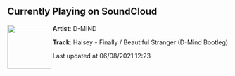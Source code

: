 ## Currently Playing on SoundCloud

[<img align="left" width="100" src="https://i1.sndcdn.com/artworks-000676630459-dcylj3-t500x500.jpg">](https://soundcloud.com/djdmind/halsey-finally-beautiful-stranger-d-mind-bootleg)

**Artist**: D-MIND 

**Track**: Halsey - Finally / Beautiful Stranger (D-Mind Bootleg)

Last updated at 06/08/2021 12:23
